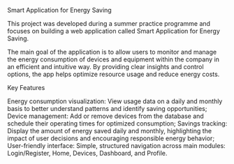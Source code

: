 Smart Application for Energy Saving

This project was developed during a summer practice programme and focuses on building a web application called Smart Application for Energy Saving.

The main goal of the application is to allow users to monitor and manage the energy consumption of devices and equipment within the company in an efficient and intuitive way. By providing clear insights and control options, the app helps optimize resource usage and reduce energy costs.

Key Features

Energy consumption visualization: View usage data on a daily and monthly basis to better understand patterns and identify saving opportunities;
Device management: Add or remove devices from the database and schedule their operating times for optimized consumption;
Savings tracking: Display the amount of energy saved daily and monthly, highlighting the impact of user decisions and encouraging responsible energy behavior;
User-friendly interface: Simple, structured navigation across main modules: Login/Register, Home, Devices, Dashboard, and Profile.
